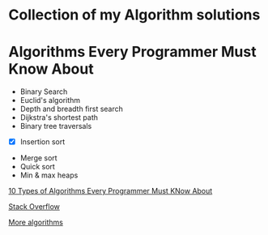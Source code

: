 # Collection of my Algorithm solutions


# Algorithms Every Programmer Must Know About
* Binary Search
* Euclid's algorithm
* Depth and breadth first search
* Dijkstra's shortest path
* Binary tree traversals
- [X] Insertion sort
* Merge sort
* Quick sort
* Min & max heaps

[10 Types of Algorithms Every Programmer Must KNow About](https://hbfs.wordpress.com/2008/12/23/the-10-classes-of-algorithms-every-programmer-must-know-about/)

[Stack Overflow](https://softwareengineering.stackexchange.com/questions/155639/which-algorithms-data-structures-should-i-recognize-and-know-by-name)

[More algorithms](https://www.quora.com/Which-are-the-10-algorithms-every-computer-science-student-must-implement-at-least-once-in-life)
